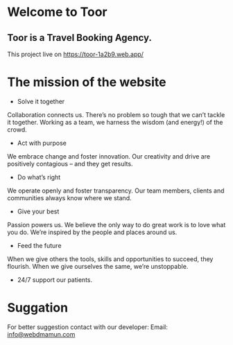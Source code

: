 # Welcome to Toor 
## Toor is a Travel Booking Agency.

This project live on https://toor-1a2b9.web.app/

# The mission of the website
- Solve it together 

Collaboration connects us. There’s no problem so tough that we can’t tackle it together. Working as a team, we harness the wisdom (and energy!) of the crowd.

- Act with purpose 

We embrace change and foster innovation. Our creativity and drive are positively contagious – and they get results.

- Do what’s right 

We operate openly and foster transparency. Our team members, clients and communities always know where we stand.

- Give your best 

Passion powers us. We believe the only way to do great work is to love what you do. We’re inspired by the people and places around us.

- Feed the future 

When we give others the tools, skills and opportunities to succeed, they flourish. When we give ourselves the same, we’re unstoppable.

- 24/7 support our patients.

# Suggation
For better suggestion contact with our developer: Email: info@webdmamun.com

